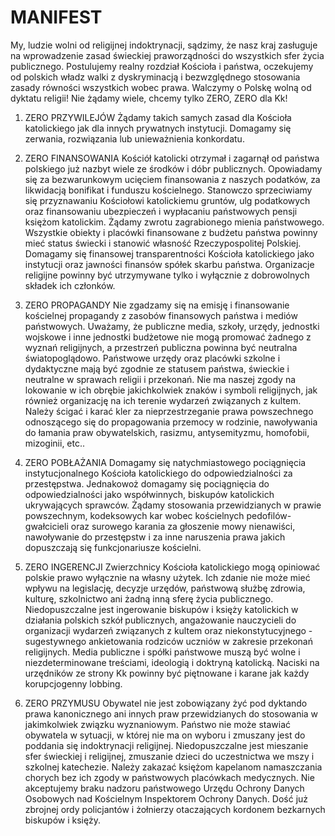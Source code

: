 # MANIFEST
My, ludzie wolni od religijnej indoktrynacji, sądzimy, że nasz kraj zasługuje na wprowadzenie zasad świeckiej praworządności do wszystkich sfer życia publicznego. Postulujemy realny rozdział Kościoła i państwa, oczekujemy od polskich władz walki z dyskryminacją i bezwzględnego stosowania zasady równości wszystkich wobec prawa. Walczymy o Polskę wolną od dyktatu religii! Nie żądamy wiele, chcemy tylko ZERO, ZERO dla Kk!

1. ZERO PRZYWILEJÓW
Żądamy takich samych zasad dla Kościoła katolickiego jak dla innych prywatnych instytucji. Domagamy się zerwania, rozwiązania lub unieważnienia konkordatu.

2. ZERO FINANSOWANIA
Kościół katolicki otrzymał i zagarnął od państwa polskiego już nazbyt wiele ze środków i dóbr publicznych. Opowiadamy się za bezwarunkowym ucięciem finansowania z naszych podatków, za likwidacją bonifikat i funduszu kościelnego. Stanowczo sprzeciwiamy się przyznawaniu Kościołowi katolickiemu gruntów, ulg podatkowych oraz finansowaniu ubezpieczeń i wypłacaniu państwowych pensji księżom katolickim. Żądamy zwrotu zagrabionego mienia państwowego. Wszystkie obiekty i placówki finansowane z budżetu państwa powinny mieć status świecki i stanowić własność Rzeczypospolitej Polskiej. Domagamy się finansowej transparentności Kościoła katolickiego jako instytucji oraz jawności finansów spółek skarbu państwa. Organizacje religijne powinny być utrzymywane tylko i wyłącznie z dobrowolnych składek ich członków.

3. ZERO PROPAGANDY
Nie zgadzamy się na emisję i finansowanie kościelnej propagandy z zasobów finansowych państwa i mediów państwowych. Uważamy, że publiczne media, szkoły, urzędy, jednostki wojskowe i inne jednostki budżetowe nie mogą promować żadnego z wyznań religijnych, a przestrzeń publiczna powinna być neutralna światopoglądowo. Państwowe urzędy oraz placówki szkolne i dydaktyczne mają być zgodnie ze statusem państwa, świeckie i neutralne w sprawach religii i przekonań. Nie ma naszej zgody na lokowanie w ich obrębie jakichkolwiek znaków i symboli religijnych, jak również organizację na ich terenie wydarzeń związanych z kultem. Należy ścigać i karać kler za nieprzestrzeganie prawa powszechnego odnoszącego się do propagowania przemocy w rodzinie, nawoływania do łamania praw obywatelskich, rasizmu, antysemityzmu, homofobii, mizoginii, etc..

4. ZERO POBŁAŻANIA
Domagamy się natychmiastowego pociągnięcia instytucjonalnego Kościoła katolickiego do odpowiedzialności za przestępstwa. Jednakowoż domagamy się pociągnięcia do odpowiedzialności jako współwinnych, biskupów katolickich ukrywających sprawców. Żądamy stosowania przewidzianych w prawie powszechnym, kodeksowych kar wobec kościelnych pedofilów-gwałcicieli oraz surowego karania za głoszenie mowy nienawiści, nawoływanie do przestępstw i za inne naruszenia prawa jakich dopuszczają się funkcjonariusze kościelni.

5. ZERO INGERENCJI
Zwierzchnicy Kościoła katolickiego mogą opiniować polskie prawo wyłącznie na własny użytek. Ich zdanie nie może mieć wpływu na legislację, decyzje urzędów, państwową służbę zdrowia, kulturę, szkolnictwo ani żadną inną sferę życia publicznego. Niedopuszczalne jest ingerowanie biskupów i księży katolickich w działania polskich szkół publicznych, angażowanie nauczycieli do organizacji wydarzeń związanych z kultem oraz niekonstytucyjnego - sugestywnego ankietowania rodziców uczniów w zakresie przekonań religijnych. Media publiczne i spółki państwowe muszą być wolne i niezdeterminowane treściami, ideologią i doktryną katolicką. Naciski na urzędników ze strony Kk powinny być piętnowane i karane jak każdy korupcjogenny lobbing.

6. ZERO PRZYMUSU
Obywatel nie jest zobowiązany żyć pod dyktando prawa kanonicznego ani innych praw przewidzianych do stosowania w jakimkolwiek związku wyznaniowym. Państwo nie może stawiać obywatela w sytuacji, w której nie ma on wyboru i zmuszany jest do poddania się indoktrynacji religijnej. Niedopuszczalne jest mieszanie sfer świeckiej i religijnej, zmuszanie dzieci do uczestnictwa we mszy i szkolnej katechezie. Należy zakazać księżom kapelanom namaszczania chorych bez ich zgody w państwowych placówkach medycznych. Nie akceptujemy braku nadzoru państwowego Urzędu Ochrony Danych Osobowych nad Kościelnym Inspektorem Ochrony Danych. Dość już zbrojnej ordy policjantów i żołnierzy otaczających kordonem bezkarnych biskupów i księży.
